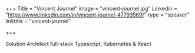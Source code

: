 +++
Title = "Vincent Journel"
image = "vincent-journel.jpg"
Linkedin = "https://www.linkedin.com/in/vincent-journel-47793569/"
type = "speaker"
linktitle = "vincent-journel"

+++

Solution Architect full-stack Typescript, Kubernetes & React